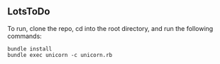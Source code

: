 ## LotsToDo

To run, clone the repo, cd into the root directory, and run the following commands:

```
bundle install
bundle exec unicorn -c unicorn.rb
```
